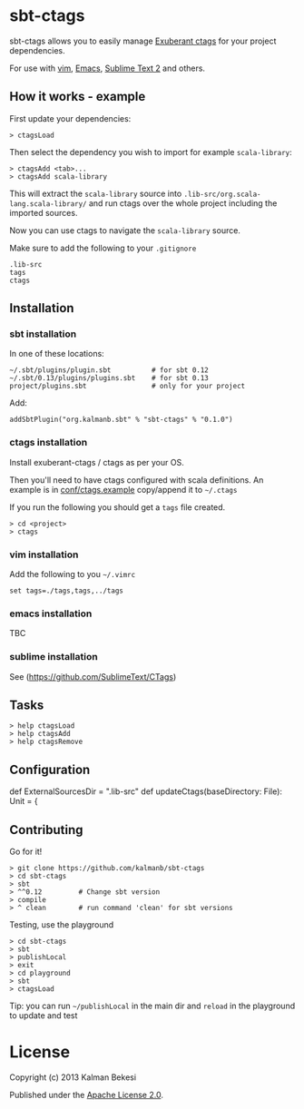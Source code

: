 # sbt-ctags

sbt-ctags allows you to easily manage [Exuberant ctags](http://ctags.sourceforge.net/) for your project dependencies.

For use with [vim](http://www.vim.org/), [Emacs](http://www.gnu.org/software/emacs/), [Sublime Text 2](http://www.sublimetext.com/) and others.

## How it works - example
First update your dependencies:

    > ctagsLoad

Then select the dependency you wish to import for example `scala-library`:

    > ctagsAdd <tab>...
    > ctagsAdd scala-library

This will extract the `scala-library` source into `.lib-src/org.scala-lang.scala-library/` and run ctags over the whole project including the imported sources.

Now you can use ctags to navigate the `scala-library` source.

Make sure to add the following to your `.gitignore`

    .lib-src
    tags
    ctags


## Installation

### sbt installation
In one of these locations:

    ~/.sbt/plugins/plugin.sbt          # for sbt 0.12
    ~/.sbt/0.13/plugins/plugins.sbt    # for sbt 0.13
    project/plugins.sbt                # only for your project

Add:

    addSbtPlugin("org.kalmanb.sbt" % "sbt-ctags" % "0.1.0")


### ctags installation
Install exuberant-ctags / ctags as per your OS.

Then you'll need to have ctags configured with scala definitions. An example is in [conf/ctags.example](https://github.com/kalmanb/sbt-ctags/blob/master/conf/ctags.example) copy/append it to `~/.ctags`

If you run the following you should get a `tags` file created.

    > cd <project>
    > ctags

### vim installation
Add the following to you `~/.vimrc`

    set tags=./tags,tags,../tags


### emacs installation
TBC


### sublime installation
See (https://github.com/SublimeText/CTags)

## Tasks

    > help ctagsLoad 
    > help ctagsAdd 
    > help ctagsRemove

## Configuration
  def ExternalSourcesDir = ".lib-src"
  def updateCtags(baseDirectory: File): Unit = {
  

## Contributing
Go for it!

    > git clone https://github.com/kalmanb/sbt-ctags
    > cd sbt-ctags
    > sbt
    > ^^0.12         # Change sbt version
    > compile
    > ^ clean        # run command 'clean' for sbt versions

Testing, use the playground

    > cd sbt-ctags
    > sbt
    > publishLocal
    > exit
    > cd playground
    > sbt
    > ctagsLoad

Tip: you can run `~/publishLocal` in the main dir and `reload` in the playground to update and test

# License

Copyright (c) 2013 Kalman Bekesi

Published under the [Apache License 2.0](http://en.wikipedia.org/wiki/Apache_license).
